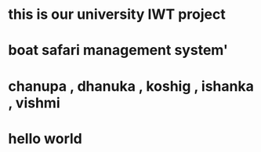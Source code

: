 # this is our university IWT project
# boat safari management system'

# chanupa , dhanuka , koshig , ishanka , vishmi

# hello world
